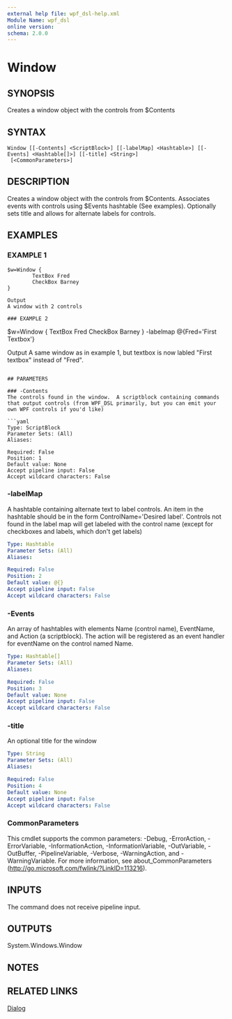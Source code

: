 ```yaml
---
external help file: wpf_dsl-help.xml
Module Name: wpf_dsl
online version:
schema: 2.0.0
---
```


# Window

## SYNOPSIS
Creates a window object with the controls from $Contents

## SYNTAX

```
Window [[-Contents] <ScriptBlock>] [[-labelMap] <Hashtable>] [[-Events] <Hashtable[]>] [[-title] <String>]
 [<CommonParameters>]
```

## DESCRIPTION
Creates a window object with the controls from $Contents.  Associates events with controls using $Events hashtable (See examples).
Optionally sets title and allows for alternate labels for controls.

## EXAMPLES

### EXAMPLE 1
```
$w=Window {
        TextBox Fred
        CheckBox Barney
}

Output
A window with 2 controls

### EXAMPLE 2
```
$w=Window {
        TextBox Fred
        CheckBox Barney
} -labelmap @{Fred='First Textbox'}

Output
A same window as in example 1, but textbox is now labled "First textbox" instead of "Fred".
```

## PARAMETERS

### -Contents
The controls found in the window.  A scriptblock containing commands that output controls (from WPF_DSL primarily, but you can emit your own WPF controls if you'd like)

```yaml
Type: ScriptBlock
Parameter Sets: (All)
Aliases:

Required: False
Position: 1
Default value: None
Accept pipeline input: False
Accept wildcard characters: False
```

### -labelMap
A hashtable containing alternate text to label controls.  An item in the hashtable should be in the form ControlName='Desired label'.  Controls not found in the label map will get labeled with the control name (except for checkboxes and labels, which don't get labels)

```yaml
Type: Hashtable
Parameter Sets: (All)
Aliases:

Required: False
Position: 2
Default value: @{}
Accept pipeline input: False
Accept wildcard characters: False
```

### -Events
An array of hashtables with elements Name (control name), EventName, and Action (a scriptblock).  The action will be registered as an event handler for eventName on the control named Name.

```yaml
Type: Hashtable[]
Parameter Sets: (All)
Aliases:

Required: False
Position: 3
Default value: None
Accept pipeline input: False
Accept wildcard characters: False
```

### -title
An optional title for the window

```yaml
Type: String
Parameter Sets: (All)
Aliases:

Required: False
Position: 4
Default value: None
Accept pipeline input: False
Accept wildcard characters: False
```

### CommonParameters
This cmdlet supports the common parameters: -Debug, -ErrorAction, -ErrorVariable, -InformationAction, -InformationVariable, -OutVariable, -OutBuffer, -PipelineVariable, -Verbose, -WarningAction, and -WarningVariable.
For more information, see about_CommonParameters (http://go.microsoft.com/fwlink/?LinkID=113216).

## INPUTS
The command does not receive pipeline input.
## OUTPUTS
System.Windows.Window
## NOTES


## RELATED LINKS
[Dialog]()
